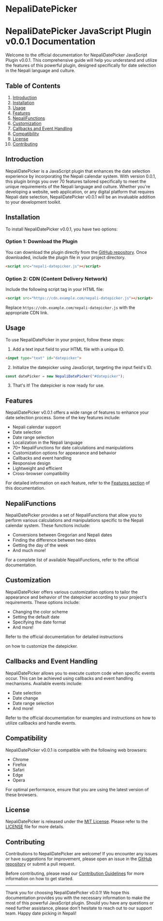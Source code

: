 # NepaliDatePicker
# NepaliDatePicker JavaScript Plugin v0.0.1 Documentation

Welcome to the official documentation for NepaliDatePicker JavaScript Plugin v0.0.1. This comprehensive guide will help you understand and utilize the features of this powerful plugin, designed specifically for date selection in the Nepali language and culture.

## Table of Contents

1. [Introduction](#introduction)
2. [Installation](#installation)
3. [Usage](#usage)
4. [Features](#features)
5. [NepaliFunctions](#nepalifunctions)
6. [Customization](#customization)
7. [Callbacks and Event Handling](#callbacks-and-event-handling)
8. [Compatibility](#compatibility)
9. [License](#license)
10. [Contributing](#contributing)

## Introduction

NepaliDatePicker is a JavaScript plugin that enhances the date selection experience by incorporating the Nepali calendar system. With version 0.0.1, this plugin brings you over 70 features tailored specifically to meet the unique requirements of the Nepali language and culture. Whether you're developing a website, web application, or any digital platform that requires Nepali date selection, NepaliDatePicker v0.0.1 will be an invaluable addition to your development toolkit.

## Installation

To install NepaliDatePicker v0.0.1, you have two options:

### Option 1: Download the Plugin

You can download the plugin directly from the [GitHub repository](https://github.com/your-repo-link). Once downloaded, include the plugin file in your project directory.

```html
<script src="nepali-datepicker.js"></script>
```

### Option 2: CDN (Content Delivery Network)

Include the following script tag in your HTML file:

```html
<script src="https://cdn.example.com/nepali-datepicker.js"></script>
```

Replace `https://cdn.example.com/nepali-datepicker.js` with the appropriate CDN link.

## Usage

To use NepaliDatePicker in your project, follow these steps:

1. Add a text input field to your HTML file with a unique ID.
```html
<input type="text" id="datepicker">
```

2. Initialize the datepicker using JavaScript, targeting the input field's ID.

```javascript
const datePicker = new NepaliDatePicker("#datepicker");
```

3. That's it! The datepicker is now ready for use.

## Features

NepaliDatePicker v0.0.1 offers a wide range of features to enhance your date selection process. Some of the key features include:

- Nepali calendar support
- Date selection
- Date range selection
- Localization in the Nepali language
- 70+ NepaliFunctions for date calculations and manipulations
- Customization options for appearance and behavior
- Callbacks and event handling
- Responsive design
- Lightweight and efficient
- Cross-browser compatibility

For detailed information on each feature, refer to the [Features section](#features) of this documentation.

## NepaliFunctions

NepaliDatePicker provides a set of NepaliFunctions that allow you to perform various calculations and manipulations specific to the Nepali calendar system. These functions include:

- Conversions between Gregorian and Nepali dates
- Finding the difference between two dates
- Getting the day of the week
- And much more!

For a complete list of available NepaliFunctions, refer to the official documentation.

## Customization

NepaliDatePicker offers various customization options to tailor the appearance and behavior of the datepicker according to your project's requirements. These options include:

- Changing the color scheme
- Setting the default date
- Specifying the date format
- And more!

Refer to the official documentation for detailed instructions

 on how to customize the datepicker.

## Callbacks and Event Handling

NepaliDatePicker allows you to execute custom code when specific events occur. This can be achieved using callbacks and event handling mechanisms. Available events include:

- Date selection
- Date change
- Date range selection
- And more!

Refer to the official documentation for examples and instructions on how to utilize callbacks and handle events.

## Compatibility

NepaliDatePicker v0.0.1 is compatible with the following web browsers:

- Chrome
- Firefox
- Safari
- Edge
- Opera

For optimal performance, ensure that you are using the latest version of these browsers.

## License

NepaliDatePicker is released under the [MIT License](https://opensource.org/licenses/MIT). Please refer to the [LICENSE](LICENSE) file for more details.

## Contributing

Contributions to NepaliDatePicker are welcome! If you encounter any issues or have suggestions for improvement, please open an issue in the [GitHub repository](https://github.com/your-repo-link) or submit a pull request.

Before contributing, please read our [Contribution Guidelines](CONTRIBUTING.md) for more information on how to get started.

---

Thank you for choosing NepaliDatePicker v0.0.1! We hope this documentation provides you with the necessary information to make the most of this powerful JavaScript plugin. Should you have any questions or need further assistance, please don't hesitate to reach out to our support team. Happy date picking in Nepali!
